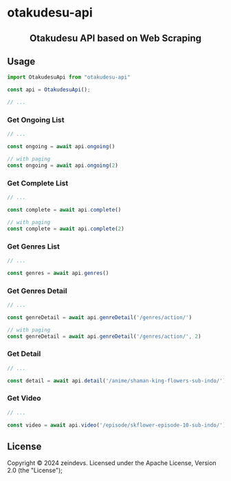 # otakudesu-api

<div align="center">
	
## Otakudesu API based on Web Scraping

</div>

## Usage

```ts
import OtakudesuApi from "otakudesu-api"

const api = OtakudesuApi();

// ...
```

### Get Ongoing List

```ts
// ...

const ongoing = await api.ongoing()

// with paging
const ongoing = await api.ongoing(2)
```

### Get Complete List

```ts
// ...

const complete = await api.complete()

// with paging
const complete = await api.complete(2)
```

### Get Genres List

```ts
// ...

const genres = await api.genres()
```

### Get Genres Detail

```ts
// ...

const genreDetail = await api.genreDetail('/genres/action/')

// with paging
const genreDetail = await api.genreDetail('/genres/action/', 2)
```

### Get Detail

```ts
// ...

const detail = await api.detail('/anime/shaman-king-flowers-sub-indo/')
```

### Get Video

```ts
// ...

const video = await api.video('/episode/skflower-episode-10-sub-indo/')
```

## License

Copyright &copy; 2024 zeindevs. Licensed under the Apache License, Version 2.0 (the "License");
